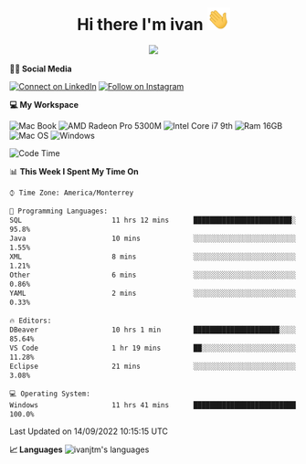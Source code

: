<h1 align="center">Hi there I'm ivan <img src="https://raw.githubusercontent.com/ABSphreak/ABSphreak/master/gifs/Hi.gif" width="40px" /></h1>
<div align="center">
<img src="http://github-readme-streak-stats.herokuapp.com?user=ivanjtm&hide_border=true&background=00000000&border=FFFFFF00&sideNums=A8A8A8&sideLabels=A8A8A8&currStreakNum=FFC93C&dates=A8A8A8)](https://git.io/streak-stats"/>
</div>

**👦🏻 Social Media**

[![Connect on LinkedIn](https://img.shields.io/badge/LinkedIn-%230077B5.svg?&style=flat-square&logo=linkedin&logoColor=white)](https://www.linkedin.com/in/ivanjtm)
[![Follow on Instagram](https://img.shields.io/badge/Instagram-E4405F?style=flat-square&logo=instagram&logoColor=white)](https://www.instagram.com/ivanjtm)

**💻 My Workspace**

![Mac Book](https://img.shields.io/badge/Apple-MacBook_Pro_2019-999999?style=flat-square&logo=apple&logoColor=white)
![AMD Radeon Pro 5300M](https://img.shields.io/badge/AMD-Radeon_Pro_5300M-ED1C24?style=flat-square&logo=amd&logoColor=white)
![Intel Core i7 9th](https://img.shields.io/badge/Intel-Core_i7_9th-0071C5?style=flat-square&logo=intel&logoColor=white)
![Ram 16GB](https://img.shields.io/badge/RAM-16GB-230071C5?style=flat-square&logoColor=white)
![Mac OS](https://img.shields.io/badge/Mac%20OS-000000?style=flat-square&logo=apple&logoColor=white)
![Windows](https://img.shields.io/badge/Windows-0078D6?style=flat-square&logo=windows&logoColor=white)


<!--START_SECTION:waka-->
![Code Time](http://img.shields.io/badge/Code%20Time-710%20hrs%2034%20mins-blue)

📊 **This Week I Spent My Time On** 

```text
⌚︎ Time Zone: America/Monterrey

💬 Programming Languages: 
SQL                      11 hrs 12 mins      ████████████████████████░   95.8% 
Java                     10 mins             ░░░░░░░░░░░░░░░░░░░░░░░░░   1.55% 
XML                      8 mins              ░░░░░░░░░░░░░░░░░░░░░░░░░   1.21% 
Other                    6 mins              ░░░░░░░░░░░░░░░░░░░░░░░░░   0.86% 
YAML                     2 mins              ░░░░░░░░░░░░░░░░░░░░░░░░░   0.33%

🔥 Editors: 
DBeaver                  10 hrs 1 min        █████████████████████░░░░   85.64% 
VS Code                  1 hr 19 mins        ██░░░░░░░░░░░░░░░░░░░░░░░   11.28% 
Eclipse                  21 mins             ░░░░░░░░░░░░░░░░░░░░░░░░░   3.08%

💻 Operating System: 
Windows                  11 hrs 41 mins      █████████████████████████   100.0%

```


 Last Updated on 14/09/2022 10:15:15 UTC
<!--END_SECTION:waka-->
**📈 Languages**
 ![ivanjtm's languages](https://wakatime.com/share/@ivanjtm/a32f83c6-d0c9-49a4-a5ae-d0440b950377.svg)
